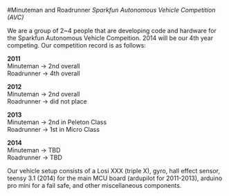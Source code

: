 #Minuteman and Roadrunner
*Sparkfun Autonomous Vehicle Competition (AVC)*

We are a group of 2~4 people that are developing code and hardware for the Sparkfun Autonomous Vehicle Compeition. 2014 will be our 4th year competing. Our competition record is as follows:

__2011__
<br>Minuteman -> 2nd overall
<br>Roadrunner -> 4th overall

__2012__
<br>Minuteman -> 2nd overall
<br>Roadrunner -> did not place

__2013__
<br>Minuteman -> 2nd in Peleton Class
<br>Roadrunner -> 1st in Micro Class

__2014__
<br>Minuteman -> TBD
<br>Roadrunner -> TBD

Our vehicle setup consists of a Losi XXX (triple X), gyro, hall effect sensor, teensy 3.1 (2014) for the main MCU board (ardupilot for 2011-2013), arduino pro mini for a fail safe, and other miscellaneous components.